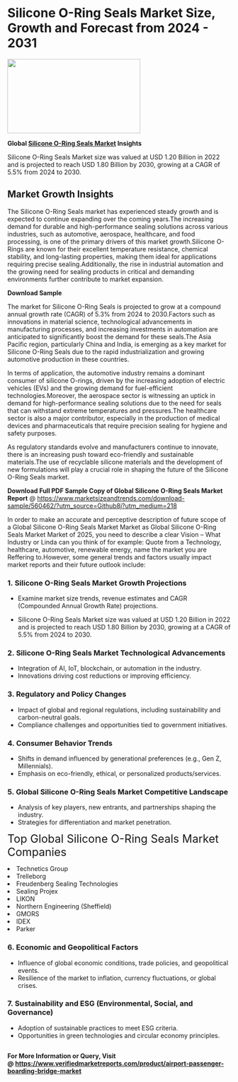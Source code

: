 <H1>Silicone O-Ring Seals Market Size, Growth and Forecast from 2024 - 2031</H1><img class="aligncenter size-medium wp-image-584254" src="https://thirdeyenews.in/wp-content/uploads/2024/09/Global-Market-Research-300x168.jpeg" alt="" width="300" height="168" /><p><strong>Global&nbsp;<a href="https://www.marketsizeandtrends.com/download-sample/560462/?utm_source=Github8j?utm_medium=218">Silicone O-Ring Seals Market</a> Insights</strong></p><p>Silicone O-Ring Seals Market size was valued at USD 1.20 Billion in 2022 and is projected to reach USD 1.80 Billion by 2030, growing at a CAGR of 5.5% from 2024 to 2030.</p><p><h2>Market Growth Insights</h2> <p>The Silicone O-Ring Seals market has experienced steady growth and is expected to continue expanding over the coming years.The increasing demand for durable and high-performance sealing solutions across various industries, such as automotive, aerospace, healthcare, and food processing, is one of the primary drivers of this market growth.Silicone O-Rings are known for their excellent temperature resistance, chemical stability, and long-lasting properties, making them ideal for applications requiring precise sealing.Additionally, the rise in industrial automation and the growing need for sealing products in critical and demanding environments further contribute to market expansion.</p> <p><strong>Download Sample</strong></p> <p>The market for Silicone O-Ring Seals is projected to grow at a compound annual growth rate (CAGR) of 5.3% from 2024 to 2030.Factors such as innovations in material science, technological advancements in manufacturing processes, and increasing investments in automation are anticipated to significantly boost the demand for these seals.The Asia Pacific region, particularly China and India, is emerging as a key market for Silicone O-Ring Seals due to the rapid industrialization and growing automotive production in these countries.</p> <p>In terms of application, the automotive industry remains a dominant consumer of silicone O-rings, driven by the increasing adoption of electric vehicles (EVs) and the growing demand for fuel-efficient technologies.Moreover, the aerospace sector is witnessing an uptick in demand for high-performance sealing solutions due to the need for seals that can withstand extreme temperatures and pressures.The healthcare sector is also a major contributor, especially in the production of medical devices and pharmaceuticals that require precision sealing for hygiene and safety purposes.</p> <p>As regulatory standards evolve and manufacturers continue to innovate, there is an increasing push toward eco-friendly and sustainable materials.The use of recyclable silicone materials and the development of new formulations will play a crucial role in shaping the future of the Silicone O-Ring Seals market.</p> <p><span class=""><strong>Download Full PDF Sample Copy of Global Silicone O-Ring Seals Market Report</strong> @ <a href="https://www.marketsizeandtrends.com/download-sample/560462/?utm_source=Github8j?utm_medium=218" target="_blank">https://www.marketsizeandtrends.com/download-sample/560462/?utm_source=Github8j?utm_medium=218</a></span></p><p>In order to make an accurate and perceptive description of future scope of a Global&nbsp;Silicone O-Ring Seals Market Market as Global&nbsp;Silicone O-Ring Seals Market Market of 2025, you need to describe a clear Vision &ndash; What Industry or Linda can you think of for example: Quote from a Technology, healthcare, automotive, renewable energy, name the market you are Reffering to.However, some general trends and factors usually impact market reports and their future outlook include:</p><h3>1.&nbsp;<strong>Silicone O-Ring Seals Market Growth Projections</strong></h3><ul><li>Examine market size trends, revenue estimates and CAGR (Compounded Annual Growth Rate) projections.</li><li><p>Silicone O-Ring Seals Market size was valued at USD 1.20 Billion in 2022 and is projected to reach USD 1.80 Billion by 2030, growing at a CAGR of 5.5% from 2024 to 2030.</p></li></ul><h3>2.&nbsp;<strong>Silicone O-Ring Seals Market Technological Advancements</strong></h3><ul><li>Integration of AI, IoT, blockchain, or automation in the industry.</li><li>Innovations driving cost reductions or improving efficiency.</li></ul><h3>3.&nbsp;<strong>Regulatory and Policy Changes</strong></h3><ul><li>Impact of global and regional regulations, including sustainability and carbon-neutral goals.</li><li>Compliance challenges and opportunities tied to government initiatives.</li></ul><h3>4.&nbsp;<strong>Consumer Behavior Trends</strong></h3><ul><li>Shifts in demand influenced by generational preferences (e.g., Gen Z, Millennials).</li><li>Emphasis on eco-friendly, ethical, or personalized products/services.</li></ul><h3>5.&nbsp;<strong>Global Silicone O-Ring Seals Market Competitive Landscape</strong></h3><ul><li>Analysis of key players, new entrants, and partnerships shaping the industry.</li><li>Strategies for differentiation and market penetration.</li></ul><p data-pm-slice="1 1 []"><span style="color: inherit; font-family: inherit; font-size: 25px;">Top Global Silicone O-Ring Seals Market Companies</span></p><div class="" data-test-id=""><p><li>Technetics Group</li><li> Trelleborg</li><li> Freudenberg Sealing Technologies</li><li> Sealing Projex</li><li> LIKON</li><li> Northern Engineering (Sheffield)</li><li> GMORS</li><li> IDEX</li><li> Parker</li></p></div><h3>6.&nbsp;<strong>Economic and Geopolitical Factors</strong></h3><ul><li>Influence of global economic conditions, trade policies, and geopolitical events.</li><li>Resilience of the market to inflation, currency fluctuations, or global crises.</li></ul><h3>7.&nbsp;<strong>Sustainability and ESG (Environmental, Social, and Governance)</strong></h3><ul><li>Adoption of sustainable practices to meet ESG criteria.</li><li>Opportunities in green technologies and circular economy principles.</li></ul><h2><strong style="font-size: 14px;">For More Information or Query, Visit @&nbsp;</strong><a style="background-color: #ffffff; font-size: 14px;" href="https://www.marketsizeandtrends.com/report/silicone-o-ring-seals-market/" target="_blank">https://www.verifiedmarketreports.com/product/airport-passenger-boarding-bridge-market</a></h2>